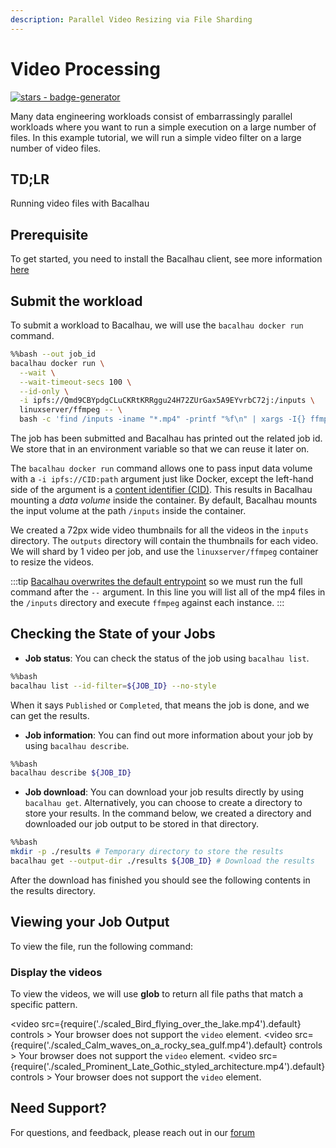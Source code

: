 ```yaml
---
description: Parallel Video Resizing via File Sharding
---
```


# Video Processing

[![stars - badge-generator](https://img.shields.io/github/stars/bacalhau-project/bacalhau?style=social)](https://github.com/bacalhau-project/bacalhau)

Many data engineering workloads consist of embarrassingly parallel workloads where you want to run a simple execution on a large number of files. In this example tutorial, we will run a simple video filter on a large number of video files.

## TD;LR

Running video files with Bacalhau

## Prerequisite

To get started, you need to install the Bacalhau client, see more information [here](https://docs.bacalhau.org/getting-started/installation)

## Submit the workload

To submit a workload to Bacalhau, we will use the `bacalhau docker run` command.

```bash
%%bash --out job_id
bacalhau docker run \
  --wait \
  --wait-timeout-secs 100 \
  --id-only \
  -i ipfs://Qmd9CBYpdgCLuCKRtKRRggu24H72ZUrGax5A9EYvrbC72j:/inputs \
  linuxserver/ffmpeg -- \
  bash -c 'find /inputs -iname "*.mp4" -printf "%f\n" | xargs -I{} ffmpeg -y -i /inputs/{} -vf "scale=-1:72,setsar=1:1" /outputs/scaled_{}'

```

The job has been submitted and Bacalhau has printed out the related job id. We store that in an environment variable so that we can reuse it later on.

The `bacalhau docker run` command allows one to pass input data volume with a `-i ipfs://CID:path` argument just like Docker, except the left-hand side of the argument is a [content identifier (CID)](https://github.com/multiformats/cid). This results in Bacalhau mounting a _data volume_ inside the container. By default, Bacalhau mounts the input volume at the path `/inputs` inside the container.

We created a 72px wide video thumbnails for all the videos in the `inputs` directory. The `outputs` directory will contain the thumbnails for each video. We will shard by 1 video per job, and use the `linuxserver/ffmpeg` container to resize the videos.

:::tip [Bacalhau overwrites the default entrypoint](https://github.com/filecoin-project/bacalhau/blob/v0.2.3/cmd/bacalhau/docker\_run.go#L64) so we must run the full command after the `--` argument. In this line you will list all of the mp4 files in the `/inputs` directory and execute `ffmpeg` against each instance. :::

## Checking the State of your Jobs

* **Job status**: You can check the status of the job using `bacalhau list`.

```bash
%%bash
bacalhau list --id-filter=${JOB_ID} --no-style
```

When it says `Published` or `Completed`, that means the job is done, and we can get the results.

* **Job information**: You can find out more information about your job by using `bacalhau describe`.

```bash
%%bash
bacalhau describe ${JOB_ID}
```

* **Job download**: You can download your job results directly by using `bacalhau get`. Alternatively, you can choose to create a directory to store your results. In the command below, we created a directory and downloaded our job output to be stored in that directory.

```bash
%%bash
mkdir -p ./results # Temporary directory to store the results
bacalhau get --output-dir ./results ${JOB_ID} # Download the results
```

After the download has finished you should see the following contents in the results directory.

## Viewing your Job Output

To view the file, run the following command:

### Display the videos

To view the videos, we will use **glob** to return all file paths that match a specific pattern.

\<video src={require('./scaled\_Bird\_flying\_over\_the\_lake.mp4').default} controls > Your browser does not support the `video` element. \<video src={require('./scaled\_Calm\_waves\_on\_a\_rocky\_sea\_gulf.mp4').default} controls > Your browser does not support the `video` element. \<video src={require('./scaled\_Prominent\_Late\_Gothic\_styled\_architecture.mp4').default} controls > Your browser does not support the `video` element.

## Need Support?

For questions, and feedback, please reach out in our [forum](https://github.com/filecoin-project/bacalhau/discussions)
